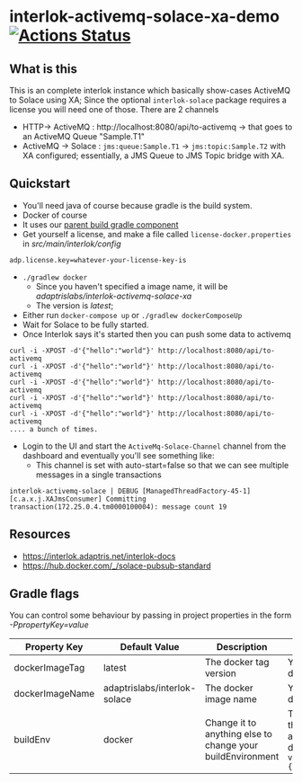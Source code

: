 # interlok-activemq-solace-xa-demo [![Actions Status](https://github.com/adaptris-labs/interlok-activemq-solace-xa-interop/workflows/check/badge.svg)](https://github.com/adaptris-labs/interlok-activemq-solace-xa-interop/actions)

## What is this

This is an complete interlok instance which basically show-cases ActiveMQ to Solace using XA; Since the optional `interlok-solace` package requires a license you will need one of those.
There are 2 channels

* HTTP-> ActiveMQ : http://localhost:8080/api/to-activemq -> that goes to an ActiveMQ Queue "Sample.T1"
* ActiveMQ -> Solace : `jms:queue:Sample.T1` -> `jms:topic:Sample.T2` with XA configured; essentially, a JMS Queue to JMS Topic bridge with XA.

## Quickstart

* You'll need java of course because gradle is the build system.
* Docker of course
* It uses our [parent build gradle component](https://github.com/adaptris-labs/interlok-build-parent/)
* Get yourself a license, and make a file called `license-docker.properties` in _src/main/interlok/config_
```
adp.license.key=whatever-your-license-key-is
```

* `./gradlew docker`
    * Since you haven't specified a image name, it will be _adaptrislabs/interlok-activemq-solace-xa_
    * The version is _latest_;
* Either run `docker-compose up` or `./gradlew dockerComposeUp`
* Wait for Solace to be fully started.
* Once Interlok says it's started then you can push some data to activemq

```
curl -i -XPOST -d'{"hello":"world"}' http://localhost:8080/api/to-activemq
curl -i -XPOST -d'{"hello":"world"}' http://localhost:8080/api/to-activemq
curl -i -XPOST -d'{"hello":"world"}' http://localhost:8080/api/to-activemq
curl -i -XPOST -d'{"hello":"world"}' http://localhost:8080/api/to-activemq
curl -i -XPOST -d'{"hello":"world"}' http://localhost:8080/api/to-activemq
.... a bunch of times.
```

* Login to the UI and start the `ActiveMq-Solace-Channel` channel from the dashboard and eventually you'll see something like:
    * This channel is set with auto-start=false so that we can see multiple messages in a single transactions

```
interlok-activemq-solace | DEBUG [ManagedThreadFactory-45-1] [c.a.x.j.XAJmsConsumer] Committing transaction(172.25.0.4.tm0000100004): message count 19
```

## Resources

* https://interlok.adaptris.net/interlok-docs
* https://hub.docker.com/_/solace-pubsub-standard

## Gradle flags

You can control some behaviour by passing in project properties in the form *-PpropertyKey=value*

Property Key | Default Value | Description | Notes
------------ | ------------- | ----------- | -----
dockerImageTag|latest|The docker tag version | You will have to edit docker-compose.yml|
dockerImageName|adaptrislabs/interlok-solace| The docker image name|You will have to edit docker-compose.yml|
buildEnv|docker|Change it to anything else to change your buildEnvironment| This directly affects the way property files are sourced, by default it will be `variables-{buildEnv}.properties`|
